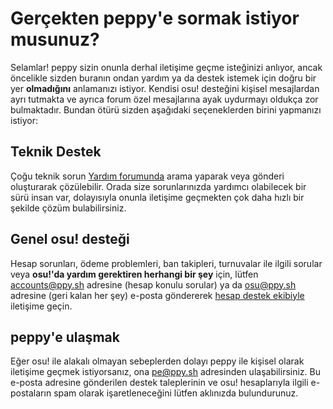 # Gerçekten peppy'e sormak istiyor musunuz?

Selamlar! peppy sizin onunla derhal iletişime geçme isteğinizi anlıyor, ancak öncelikle sizden buranın ondan yardım ya da destek istemek için doğru bir yer **olmadığını** anlamanızı istiyor. Kendisi osu! desteğini kişisel mesajlardan ayrı tutmakta ve ayrıca forum özel mesajlarına ayak uydurmayı oldukça zor bulmaktadır. Bundan ötürü sizden aşağıdaki seçeneklerden birini yapmanızı istiyor:

## Teknik Destek

Çoğu teknik sorun [Yardım forumunda](https://osu.ppy.sh/community/forums/5) arama yaparak veya gönderi oluşturarak çözülebilir. Orada size sorunlarınızda yardımcı olabilecek bir sürü insan var, dolayısıyla onunla iletişime geçmekten çok daha hızlı bir şekilde çözüm bulabilirsiniz.

## Genel osu! desteği

Hesap sorunları, ödeme problemleri, ban takipleri, turnuvalar ile ilgili sorular veya **osu!'da yardım gerektiren herhangi bir şey** için, lütfen [accounts@ppy.sh](mailto:accounts@ppy.sh) adresine (hesap konulu sorular) ya da [osu@ppy.sh](mailto:osu@ppy.sh) adresine (geri kalan her şey) e-posta göndererek [hesap destek ekibiyle](/wiki/People/The_Team/Account_support_team) iletişime geçin.

## peppy'e ulaşmak

Eğer osu! ile alakalı olmayan sebeplerden dolayı peppy ile kişisel olarak iletişime geçmek istiyorsanız, ona [pe@ppy.sh](mailto:pe@ppy.sh) adresinden ulaşabilirsiniz. Bu e-posta adresine gönderilen destek taleplerinin ve osu! hesaplarıyla ilgili e-postaların spam olarak işaretleneceğini lütfen aklınızda bulundurunuz.
